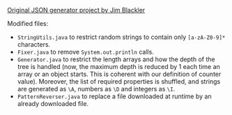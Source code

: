 [Original JSON generator project by Jim Blackler](https://github.com/jimblackler/jsongenerator)

Modified files:
  - `StringUtils.java` to restrict random strings to contain only `[a-zA-Z0-9]*` characters.
  - `Fixer.java` to remove `System.out.println` calls.
  - `Generator.java` to restrict the length arrays and how the depth of the tree is handled (now, the maximum depth is reduced by 1 each time an array or an object starts. This is coherent with our definition of counter value). Moreover, the list of required properties is shuffled, and strings are generated as `\A`, numbers as `\D` and integers as `\I`.
  - `PatternReverser.java` to replace a file downloaded at runtime by an already downloaded file.